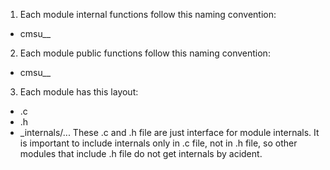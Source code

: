 1. Each module internal functions follow this naming convention:
- cmsu_<Camelcase struct name>_<func name>
2. Each module public functions follow this naming convention:
- cmsu_<Snakecase struct name>_<func name>
3. Each module has this layout:
- <module name>.c
- <module name>.h
- _internals/...
These .c and .h file are just interface for module internals.
It is important to include internals only in .c file, not in 
.h file, so other modules that include .h file do not get
internals by acident.
